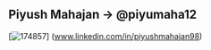 ## Piyush Mahajan -> @piyumaha12

[![174857](https://user-images.githubusercontent.com/71897685/149906234-c0f1587b-49e5-4cbf-9034-a00f59ae2cf2.png)] (www.linkedin.com/in/piyushmahajan98)

<!--
**piyumaha12/piyumaha12** is a ✨ _special_ ✨ repository because its `README.md` (this file) appears on your GitHub profile.

Here are some ideas to get you started:

- 🔭 I’m currently working on ...
- 🌱 I’m currently learning ...
- 👯 I’m looking to collaborate on ...
- 🤔 I’m looking for help with ...
- 💬 Ask me about ...
- 📫 How to reach me: ...
- 😄 Pronouns: ...
- ⚡ Fun fact: ...
-->
